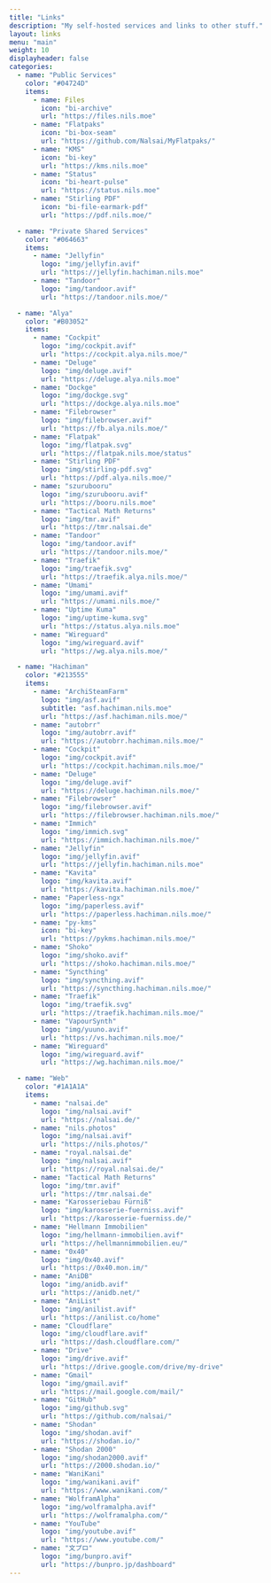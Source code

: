 ```yaml
---
title: "Links"
description: "My self-hosted services and links to other stuff."
layout: links
menu: "main"
weight: 10
displayheader: false
categories:
  - name: "Public Services"
    color: "#04724D"
    items:
      - name: Files
        icon: "bi-archive"
        url: "https://files.nils.moe"
      - name: "Flatpaks"
        icon: "bi-box-seam"
        url: "https://github.com/Nalsai/MyFlatpaks/"
      - name: "KMS"
        icon: "bi-key"
        url: "https://kms.nils.moe"
      - name: "Status"
        icon: "bi-heart-pulse"
        url: "https://status.nils.moe"
      - name: "Stirling PDF"
        icon: "bi-file-earmark-pdf"
        url: "https://pdf.nils.moe/"

  - name: "Private Shared Services"
    color: "#064663"
    items:
      - name: "Jellyfin"
        logo: "img/jellyfin.avif"
        url: "https://jellyfin.hachiman.nils.moe"
      - name: "Tandoor"
        logo: "img/tandoor.avif"
        url: "https://tandoor.nils.moe/"

  - name: "Alya"
    color: "#B03052"
    items:
      - name: "Cockpit"
        logo: "img/cockpit.avif"
        url: "https://cockpit.alya.nils.moe/"
      - name: "Deluge"
        logo: "img/deluge.avif"
        url: "https://deluge.alya.nils.moe"
      - name: "Dockge"
        logo: "img/dockge.svg"
        url: "https://dockge.alya.nils.moe"
      - name: "Filebrowser"
        logo: "img/filebrowser.avif"
        url: "https://fb.alya.nils.moe/"
      - name: "Flatpak"
        logo: "img/flatpak.svg"
        url: "https://flatpak.nils.moe/status"
      - name: "Stirling PDF"
        logo: "img/stirling-pdf.svg"
        url: "https://pdf.alya.nils.moe/"
      - name: "szurubooru"
        logo: "img/szurubooru.avif"
        url: "https://booru.nils.moe"
      - name: "Tactical Math Returns"
        logo: "img/tmr.avif"
        url: "https://tmr.nalsai.de"
      - name: "Tandoor"
        logo: "img/tandoor.avif"
        url: "https://tandoor.nils.moe/"
      - name: "Traefik"
        logo: "img/traefik.svg"
        url: "https://traefik.alya.nils.moe/"
      - name: "Umami"
        logo: "img/umami.avif"
        url: "https://umami.nils.moe/"
      - name: "Uptime Kuma"
        logo: "img/uptime-kuma.svg"
        url: "https://status.alya.nils.moe"
      - name: "Wireguard"
        logo: "img/wireguard.avif"
        url: "https://wg.alya.nils.moe/"

  - name: "Hachiman"
    color: "#213555"
    items:
      - name: "ArchiSteamFarm"
        logo: "img/asf.avif"
        subtitle: "asf.hachiman.nils.moe"
        url: "https://asf.hachiman.nils.moe/"
      - name: "autobrr"
        logo: "img/autobrr.avif"
        url: "https://autobrr.hachiman.nils.moe/"
      - name: "Cockpit"
        logo: "img/cockpit.avif"
        url: "https://cockpit.hachiman.nils.moe/"
      - name: "Deluge"
        logo: "img/deluge.avif"
        url: "https://deluge.hachiman.nils.moe/"
      - name: "Filebrowser"
        logo: "img/filebrowser.avif"
        url: "https://filebrowser.hachiman.nils.moe/"
      - name: "Immich"
        logo: "img/immich.svg"
        url: "https://immich.hachiman.nils.moe/"
      - name: "Jellyfin"
        logo: "img/jellyfin.avif"
        url: "https://jellyfin.hachiman.nils.moe"
      - name: "Kavita"
        logo: "img/kavita.avif"
        url: "https://kavita.hachiman.nils.moe/"
      - name: "Paperless-ngx"
        logo: "img/paperless.avif"
        url: "https://paperless.hachiman.nils.moe/"
      - name: "py-kms"
        icon: "bi-key"
        url: "https://pykms.hachiman.nils.moe/"
      - name: "Shoko"
        logo: "img/shoko.avif"
        url: "https://shoko.hachiman.nils.moe/"
      - name: "Syncthing"
        logo: "img/syncthing.avif"
        url: "https://syncthing.hachiman.nils.moe/"
      - name: "Traefik"
        logo: "img/traefik.svg"
        url: "https://traefik.hachiman.nils.moe/"
      - name: "VapourSynth"
        logo: "img/yuuno.avif"
        url: "https://vs.hachiman.nils.moe/"
      - name: "Wireguard"
        logo: "img/wireguard.avif"
        url: "https://wg.hachiman.nils.moe/"

  - name: "Web"
    color: "#1A1A1A"
    items:
      - name: "nalsai.de"
        logo: "img/nalsai.avif"
        url: "https://nalsai.de/"
      - name: "nils.photos"
        logo: "img/nalsai.avif"
        url: "https://nils.photos/"
      - name: "royal.nalsai.de"
        logo: "img/nalsai.avif"
        url: "https://royal.nalsai.de/"
      - name: "Tactical Math Returns"
        logo: "img/tmr.avif"
        url: "https://tmr.nalsai.de"
      - name: "Karosseriebau Fürniß"
        logo: "img/karosserie-fuerniss.avif"
        url: "https://karosserie-fuerniss.de/"
      - name: "Hellmann Immobilien"
        logo: "img/hellmann-immobilien.avif"
        url: "https://hellmannimmobilien.eu/"      
      - name: "0x40"
        logo: "img/0x40.avif"
        url: "https://0x40.mon.im/"
      - name: "AniDB"
        logo: "img/anidb.avif"
        url: "https://anidb.net/"
      - name: "AniList"
        logo: "img/anilist.avif"
        url: "https://anilist.co/home"
      - name: "Cloudflare"
        logo: "img/cloudflare.avif"
        url: "https://dash.cloudflare.com/"
      - name: "Drive"
        logo: "img/drive.avif"
        url: "https://drive.google.com/drive/my-drive"
      - name: "Gmail"
        logo: "img/gmail.avif"
        url: "https://mail.google.com/mail/"
      - name: "GitHub"
        logo: "img/github.svg"
        url: "https://github.com/nalsai/"
      - name: "Shodan"
        logo: "img/shodan.avif"
        url: "https://shodan.io/"
      - name: "Shodan 2000"
        logo: "img/shodan2000.avif"
        url: "https://2000.shodan.io/"
      - name: "WaniKani"
        logo: "img/wanikani.avif"
        url: "https://www.wanikani.com/"
      - name: "WolframAlpha"
        logo: "img/wolframalpha.avif"
        url: "https://wolframalpha.com/"
      - name: "YouTube"
        logo: "img/youtube.avif"
        url: "https://www.youtube.com/"
      - name: "文プロ"
        logo: "img/bunpro.avif"
        url: "https://bunpro.jp/dashboard"
---
```

